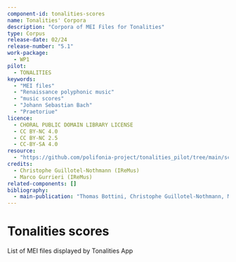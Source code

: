 ```yaml
---
component-id: tonalities-scores
name: Tonalities' Corpora
description: "Corpora of MEI Files for Tonalities"
type: Corpus
release-date: 02/24
release-number: "5.1"
work-package:
  - WP1
pilot:
  - TONALITIES
keywords:
  - "MEI files"
  - "Renaissance polyphonic music"
  - "music scores"
  - "Johann Sebastian Bach"
  - "Praetoriue"
licence:
  - CHORAL PUBLIC DOMAIN LIBRARY LICENSE
  - CC BY-NC 4.0
  - CC BY-NC 2.5
  - CC-BY-SA 4.0
resource:
  - "https://github.com/polifonia-project/tonalities_pilot/tree/main/scores"
credits:
  - Christophe Guillotel-Nothmann (IReMus)
  - Marco Gurrieri (IReMus)
related-components: []
bibliography:
  - main-publication: "Thomas Bottini, Christophe Guillotel-Nothmann, Marco Gurrieri, Félix Poullet-Pagès. Tonalities: a Collaborative Annotation Interface for Music Analysis. Musical Heritage Knowledge Graphs workshop during the 22nd International Semantic Web Conference 2022, Oct 2022, Hangzhou, China. ⟨hal-03923731⟩"
---
```


# Tonalities scores

List of MEI files displayed by Tonalities App
